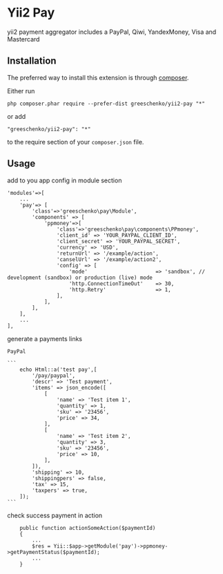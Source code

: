 Yii2 Pay
========
yii2 payment aggregator includes a PayPal, Qiwi, YandexMoney, Visa and Mastercard

Installation
------------

The preferred way to install this extension is through [composer](http://getcomposer.org/download/).

Either run

```
php composer.phar require --prefer-dist greeschenko/yii2-pay "*"
```

or add

```
"greeschenko/yii2-pay": "*"
```

to the require section of your `composer.json` file.


Usage
-----

add to you app config in module section

```
'modules'=>[
    ...
    'pay'=> [
        'class'=>'greeschenko\pay\Module',
        'components' => [
            'ppmoney'=>[
                'class'=>'greeschenko\pay\components\PPmoney',
                'client_id' => 'YOUR_PAYPAL_CLIENT_ID',
                'client_secret' => 'YOUR_PAYPAL_SECRET',
                'currency' => 'USD',
                'returnUrl' => '/example/action',
                'canselUrl' => '/example/action2',
                'config' => [
                    'mode'                      => 'sandbox', // development (sandbox) or production (live) mode
                    'http.ConnectionTimeOut'    => 30,
                    'http.Retry'                => 1,
                ],
            ],
        ],
    ],
    ...
],
```

generate a payments links

    PayPal

    ```
        echo Html::a('test pay',[
            '/pay/paypal',
            'descr' => 'Test payment',
            'items' => json_encode([
                [
                    'name' => 'Test item 1',
                    'quantity' => 1,
                    'sku' => '23456',
                    'price' => 34,
                ],
                [
                    'name' => 'Test item 2',
                    'quantity' => 3,
                    'sku' => '23456',
                    'price' => 10,
                ],
            ]),
            'shipping' => 10,
            'shippingpers' => false,
            'tax' => 15,
            'taxpers' => true,
        ]);
    ```

check success payment in action

```
    public function actionSomeAction($paymentId)
    {
        ...
        $res = Yii::$app->getModule('pay')->ppmoney->getPaymentStatus($paymentId);
        ...
    }
```
